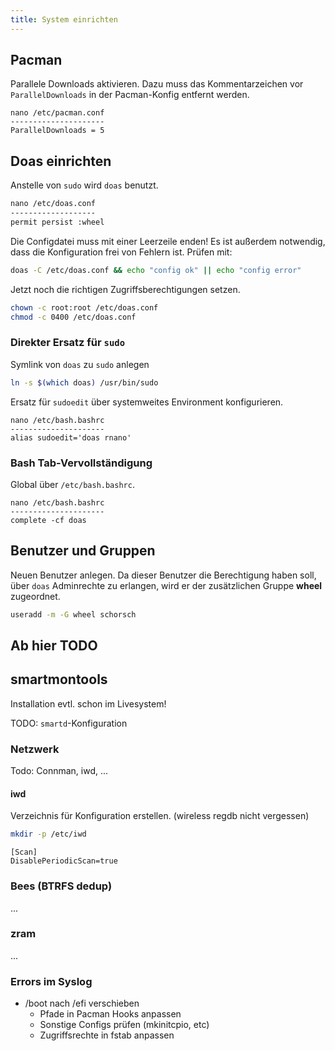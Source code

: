 ```yaml
---
title: System einrichten
---
```


## Pacman

Parallele Downloads aktivieren. Dazu muss das Kommentarzeichen vor `ParallelDownloads` in der Pacman-Konfig entfernt werden.

```text
nano /etc/pacman.conf
---------------------
ParallelDownloads = 5
````

## Doas einrichten

Anstelle von `sudo` wird `doas` benutzt.

```txt
nano /etc/doas.conf
-------------------
permit persist :wheel

```

Die Configdatei muss mit einer Leerzeile enden! Es ist außerdem notwendig, dass die Konfiguration frei von Fehlern ist. Prüfen mit:

```bash
doas -C /etc/doas.conf && echo "config ok" || echo "config error"
```

Jetzt noch die richtigen Zugriffsberechtigungen setzen.

```bash
chown -c root:root /etc/doas.conf
chmod -c 0400 /etc/doas.conf
```

### Direkter Ersatz für `sudo`

Symlink von `doas` zu `sudo` anlegen

```bash
ln -s $(which doas) /usr/bin/sudo
```

Ersatz für `sudoedit` über systemweites Environment konfigurieren.

```text
nano /etc/bash.bashrc
---------------------
alias sudoedit='doas rnano'
```

### Bash Tab-Vervollständigung

Global über `/etc/bash.bashrc`.

```text
nano /etc/bash.bashrc
---------------------
complete -cf doas
```

## Benutzer und Gruppen

Neuen Benutzer anlegen. Da dieser Benutzer die Berechtigung haben soll, über `doas` Adminrechte zu erlangen, wird er der zusätzlichen Gruppe **wheel** zugeordnet.

```bash
useradd -m -G wheel schorsch
```

## Ab hier TODO

## smartmontools

Installation evtl. schon im Livesystem!

TODO: `smartd`-Konfiguration

### Netzwerk

Todo: Connman, iwd, ...

#### iwd

Verzeichnis für Konfiguration erstellen. (wireless regdb nicht vergessen)

```bash
mkdir -p /etc/iwd
```

```text
[Scan]
DisablePeriodicScan=true
```

### Bees (BTRFS dedup)

...

### zram

...

### Errors im Syslog

* /boot nach /efi verschieben
  * Pfade in Pacman Hooks anpassen
  * Sonstige Configs prüfen (mkinitcpio, etc)
  * Zugriffsrechte in fstab anpassen
